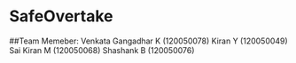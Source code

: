 # SafeOvertake

##Team Memeber:
Venkata Gangadhar K (120050078)
Kiran Y (120050049)
Sai Kiran M (120050068)
Shashank B (120050076)
